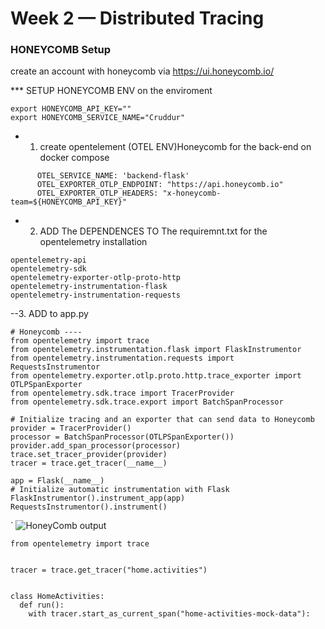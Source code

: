 # Week 2 — Distributed Tracing

### HONEYCOMB Setup
create an account with honeycomb via https://ui.honeycomb.io/

*** SETUP HONEYCOMB ENV on the enviroment

```
export HONEYCOMB_API_KEY=""
export HONEYCOMB_SERVICE_NAME="Cruddur"
```
- 1. create opentelement (OTEL ENV)Honeycomb for the back-end on docker compose
```
      OTEL_SERVICE_NAME: 'backend-flask'
      OTEL_EXPORTER_OTLP_ENDPOINT: "https://api.honeycomb.io"
      OTEL_EXPORTER_OTLP_HEADERS: "x-honeycomb-team=${HONEYCOMB_API_KEY}" 
````
- 2. ADD The DEPENDENCES TO The requiremnt.txt for the opentelemetry installation
```
opentelemetry-api 
opentelemetry-sdk 
opentelemetry-exporter-otlp-proto-http 
opentelemetry-instrumentation-flask 
opentelemetry-instrumentation-requests

```

--3. ADD to app.py

```
# Honeycomb ----
from opentelemetry import trace
from opentelemetry.instrumentation.flask import FlaskInstrumentor
from opentelemetry.instrumentation.requests import RequestsInstrumentor
from opentelemetry.exporter.otlp.proto.http.trace_exporter import OTLPSpanExporter
from opentelemetry.sdk.trace import TracerProvider
from opentelemetry.sdk.trace.export import BatchSpanProcessor

# Initialize tracing and an exporter that can send data to Honeycomb
provider = TracerProvider()
processor = BatchSpanProcessor(OTLPSpanExporter())
provider.add_span_processor(processor)
trace.set_tracer_provider(provider)
tracer = trace.get_tracer(__name__)

app = Flask(__name__)
# Initialize automatic instrumentation with Flask
FlaskInstrumentor().instrument_app(app)
RequestsInstrumentor().instrument()

```

`
![HoneyComb output](assest/honeycomb.png)

```
from opentelemetry import trace


tracer = trace.get_tracer("home.activities")

       
class HomeActivities:
  def run():
    with tracer.start_as_current_span("home-activities-mock-data"):
 ```
